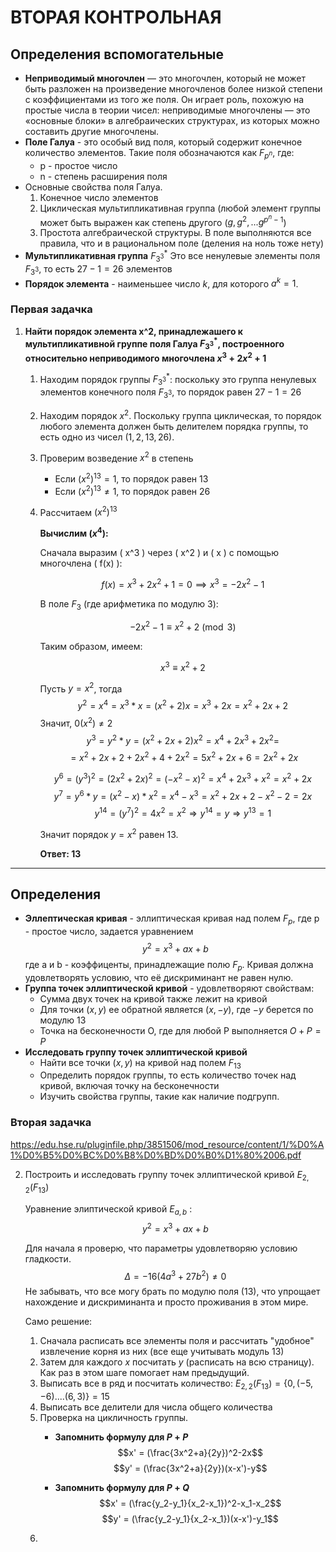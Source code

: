 # ВТОРАЯ КОНТРОЛЬНАЯ

## Определения вспомогательные
- **Неприводимый многочлен** — это многочлен, который не может быть разложен на произведение многочленов более низкой степени с коэффициентами из того же поля. Он играет роль, похожую на простые числа в теории чисел: неприводимые многочлены — это «основные блоки» в алгебраических структурах, из которых можно составить другие многочлены.
- **Поле Галуа** - это особый вид поля, который содержит конечное
количество элементов. Такие поля обозначаются как $F_{p^n}$,
где:
    - p - простое число
    - n - степень расширения поля
- Основные свойства поля Галуа.
    1. Конечное число элементов
    2. Циклическая мультипликативная группа (любой элемент группы 
    может быть выражен как степень другого ($g, g^2, ... g^{p^n-1}$)
    3. Простота алгебраической структуры. В поле выполняются все
    правила, что и в рациональном поле (деления на ноль тоже нету)
- **Мультипликативная группа** $F^*_{3^3}$ Это все ненулевые элементы поля $F_{3^3}$, то есть $27-1=26$ элементов
- **Порядок элемента** - наименьшее число $k$, для которого
$a^k = 1$. 

### Первая задачка

1.  **Найти порядок элемента x^2, принадлежашего к мультипликативной
группе поля Галуа $F^*_{3^3}$, построенного относительно неприводимого
многочлена $x^3+2x^2+1$**
    
    1. Находим порядок группы $F^*_{3^3}$: поскольку это группа
    ненулевых элементов конечного поля $F_{3^3}$, то порядок 
    равен $27-1 = 26$
    2. Находим порядок $x^2$. Поскольку группа циклическая, то
    порядок любого элемента должен быть делителем порядка группы,
    то есть одно из чисел $(1, 2, 13, 26)$. 
    3. Проверим возведение $x^2$  в степень
        - Если $(x^2)^{13} = 1$, то порядок равен 13
        - Если $(x^2)^{13} \ne 1$, то порядок равен 26
    4. Рассчитаем $(x^2)^{13}$

        **Вычислим $( x^4 )$:**

        Сначала выразим \( x^3 \) через \( x^2 \) и \( x \) с помощью многочлена \( f(x) \):

        $$f(x) = x^3 + 2x^2 + 1 = 0 \implies x^3 = -2x^2 - 1$$

        В поле $F_3$ (где арифметика по модулю 3):

        $$
        -2x^2 - 1 \equiv x^2 + 2 \pmod{3}
        $$

        Таким образом, имеем:

        $$
        x^3 \equiv x^2 + 2
        $$

        Пусть $y = x^2$, тогда
        $$y^2 = x^4 = x^3*x = (x^2+2)x=x^3+2x=x^2+2x+2$$ 
        Значит, $0(x^2)\ne 2$
        $$y^3 = y^2 * y = (x^2+2x+2)x^2 =x^4+2x^3+2x^2 = $$
        $$ = x^2+2x+2+2x^2+4+2x^2 = 5x^2+2x+6 = 2x^2+2x$$
        
        $$y^6 = (y^3)^2 = (2x^2+2x)^2 = (-x^2-x)^2 = x^4+2x^3+x^2=x^2+2x$$
        $$y^7 = y^6*y = (x^2 -x)*x^2 = x^4-x^3 = x^2+2x+2 - x^2-2 = 2x$$
        $$y^{14} = (y^7)^2 = 4x^2 = x^2 \Rightarrow y^{14} = y \Rightarrow y^{13} = 1$$

        Значит порядок $y=x^2$ равен 13.

        **Ответ: 13**
___
## Определения
- **Эллептическая кривая** - эллиптическая кривая над полем $F_p$,
    где p - простое число, задается уравнением
    $$y^2 = x^3+ax+b$$
    где a и b - коэффиценты, принадлежащие полю $F_p$. Кривая должна 
    удовлетворять условию, что её дискриминант не равен нулю.
 - **Группа точек эллиптической кривой** - удовлетворяют свойствам:
    - Сумма двух точек на кривой также лежит на кривой
    - Для точки $(x,y)$ ее обратной является $(x,-y)$, где $-y$ берется по модулю 13
    - Точка на бесконечности О, где для любой Р выполняется $O+P=P$
- **Исследовать группу точек эллиптической кривой** 
    - Найти все точки $(x,y)$ на кривой над полем $F_{13}$
    - Определить порядок группы, то есть количество точек над 
    кривой, включая точку на бесконечности
    - Изучить свойства группы, такие как наличие подгрупп.

### Вторая задачка
https://edu.hse.ru/pluginfile.php/3851506/mod_resource/content/1/%D0%A1%D0%B5%D0%BC%D0%B8%D0%BD%D0%B0%D1%80%2006.pdf

2. Построить и исследовать группу точек эллиптической кривой $E_{2,2}(F_{13})$

    Уравнение элиптической кривой $E_{a,b}$ :
    $$y^2 = x^3 + ax + b$$

    Для начала я проверю, что параметры удовлетворяю условию гладкости.
    $$\Delta = -16(4a^3+27b^2) \ne 0$$
    Не забывать, что все могу брать по модулю поля (13), что упрощает
    нахождение и дискриминанта и просто проживания в этом мире.
    
    Само решение:

    1. Сначала расписать все элементы поля и рассчитать "удобное"
    извлечение корня из них (все еще учитывать модуль 13)
    2. Затем для каждого $x$ посчитать $y$ (расписать на всю страницу).
    Как раз в этом шаге помогает нам предыдущий. 
    3. Выписать все в ряд и посчитать количество: $E_{2,2}(F_{13}) = \{0, (-5,-6)....(6,3)\} = 15$
    4. Выписать все делители для числа общего количества
    5. Проверка на цикличность группы.
        - **Запомнить формулу для $P+P$**
        $$x' = (\frac{3x^2+a}{2y})^2-2x$$
        $$y' = (\frac{3x^2+a}{2y})(x-x')-y$$

        - **Запомнить формулу для $P+Q$**
        $$x' = (\frac{y_2-y_1}{x_2-x_1})^2-x_1-x_2$$
        $$y' = (\frac{y_2-y_1}{x_2-x_1})(x-x')-y_1$$
    6. 

